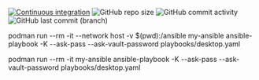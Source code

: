 [![Continuous integration](https://github.com/x-real-ip/ansible/actions/workflows/ci.yaml/badge.svg)](https://github.com/x-real-ip/ansible/actions/workflows/ci.yaml)
![GitHub repo size](https://img.shields.io/github/repo-size/x-real-ip/ansible?logo=Github)
![GitHub commit activity](https://img.shields.io/github/commit-activity/y/x-real-ip/ansible?logo=github)
![GitHub last commit (branch)](https://img.shields.io/github/last-commit/x-real-ip/ansible/main?logo=github)


podman run --rm -it --network host -v $(pwd):/ansible my-ansible ansible-playbook -K --ask-pass --ask-vault-password playbooks/desktop.yaml

podman run --rm -it my-ansible ansible-playbook -K --ask-pass --ask-vault-password playbooks/desktop.yaml